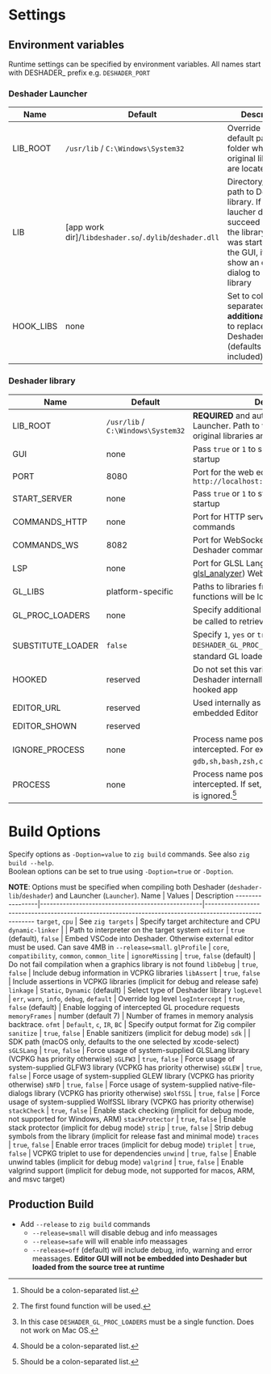 # Settings
## Environment variables
Runtime settings can be specified by environment variables.
All names start with DESHADER_ prefix e.g. `DESHADER_PORT`
### Deshader Launcher
Name      | Default                                                   | Description
----------|-----------------------------------------------------------|---------------------------------------------------------------------------------------------------------------------------------------------------------------------------------------
LIB_ROOT  | `/usr/lib` / `C:\Windows\System32`                        | Override the default path to the folder where the original libraries are located
LIB       | \[app work dir\]/`libdeshader.so`/`.dylib`/`deshader.dll` | Directory/complete path to Deshader library. If the laucher does not succeed in finding the library and it was started with the GUI, it will show an open dialog to select the library
HOOK_LIBS | none                                                      | Set to colon-separated list of **additional** libraries to replace with Deshader library (defaults always included)
### Deshader library
Name              | Default                            | Description
------------------|------------------------------------|----------------------------------------------------------------------------------------------------------------------------------------
LIB_ROOT          | `/usr/lib` / `C:\Windows\System32` | **REQUIRED** and automatically set by the Launcher. Path to the folder where the original libraries are located
GUI               | none                               | Pass `true` or `1` to show the editor window on startup
PORT              | 8080                               | Port for the web editor at `http://localhost:DESHADER_PORT/index.html`
START_SERVER      | none                               | Pass `true` or `1` to start the editor server on startup
COMMANDS_HTTP     | none                               | Port for HTTP server listening to Deshader commands
COMMANDS_WS       | 8082                               | Port for WebSocket server listening to Deshader commands (disabled by default)
LSP               | none                               | Port for GLSL Language Server (based on [glsl_analyzer](https://github.com/nolanderc/glsl_analyzer/)) WebSocket
GL_LIBS           | platform-specific                  | Paths to libraries from which the original GL functions will be loaded
GL_PROC_LOADERS   | none                               | Specify additional lodader functions that will be called to retrieve GL function pointers[^1][^2]
SUBSTITUTE_LOADER | `false`                            | Specify `1`, `yes` or `true` for calling `DESHADER_GL_PROC_LOADERS` instead of standard GL loader functions internally[^3]
HOOKED            | reserved                           | Do not set this variable. IT is used by Deshader internally as a flag of already hooked app
EDITOR_URL        | reserved                           | Used internally as a startup URL for embedded Editor
EDITOR_SHOWN      | reserved                           |
IGNORE_PROCESS    | none                               | Process name postfixes that won't be intercepted. For example `gdb,sh,bash,zsh,code,llvm-symbolizer`[^1]
PROCESS           | none                               | Process name postfixes that will be intercepted. If set, `DESHADER_IGNORE_PROCESS` is ignored.[^1]

[^1]: Should be a colon-separated list.
[^2]: The first found function will be used.
[^3]: In this case `DESHADER_GL_PROC_LOADERS` must be a single function. Does not work on Mac OS.

# Build Options
Specify options as `-Doption=value` to `zig build` commands. See also `zig build --help`.  
Boolean options can be set to true using `-Doption=true` or `-Doption`.

**NOTE**: Options must be specified when compiling both Deshader (`deshader-lib`/`deshader`) and Launcher (`Launcher`).
Name             | Values                                           | Description
-----------------|--------------------------------------------------|-------------------------------------------------------------------------------------------------------
`target`, `cpu`  | See `zig targets`                                | Specify target architecture and CPU
`dynamic-linker` |                                                  | Path to interpreter on the target system
`editor`         | `true` (default), `false`                        | Embed VSCode into Deshader. Otherwise external editor must be used. Can save 4MB in `--release=small`.
`glProfile`      | `core`, `compatibility`, `common`, `common_lite` |
`ignoreMissing`  | `true`, `false` (default)                        | Do not fail compilation when a graphics library is not found
`libDebug`       | `true`, `false`                                  | Include debug information in VCPKG libraries
`libAssert`      | `true`, `false`                                  | Include assertions in VCPKG libraries (implicit for debug and release safe)
`linkage`        | `Static`, `Dynamic` (default)                    | Select type of Deshader library
`logLevel`       | `err`, `warn`, `info`, `debug`, `default`        | Override log level
`logIntercept`   | `true`, `false` (default)                        | Enable logging of intercepted GL procedure requests
`memoryFrames`   | number (default 7)                               | Number of frames in memory analysis backtrace.
`ofmt`           | `Default`, `c`, `IR`, `BC`                       | Specify output format for Zig compiler
`sanitize`       | `true`, `false`                                  | Enable sanitizers (implicit for debug mode)
`sdk`            |                                                  | SDK path (macOS only, defaults to the one selected by xcode-select)
`sGLSLang`       | `true`, `false`                                  | Force usage of system-supplied GLSLang library (VCPKG has priority otherwise)
`sGLFW3`         | `true`, `false`                                  | Force usage of system-supplied GLFW3 library (VCPKG has priority otherwise)
`sGLEW`          | `true`, `false`                                  | Force usage of system-supplied GLEW library (VCPKG has priority otherwise)
`sNFD`           | `true`, `false`                                  | Force usage of system-supplied native-file-dialogs library (VCPKG has priority otherwise)
`sWolfSSL`       | `true`, `false`                                  | Force usage of system-supplied WolfSSL library (VCPKG has priority otherwise)
`stackCheck`     | `true`, `false`                                  | Enable stack checking (implicit for debug mode, not supported for Windows, ARM)
`stackProtector` | `true`, `false`                                  | Enable stack protector (implicit for debug mode)
`strip`          | `true`, `false`                                  | Strip debug symbols from the library (implicit for release fast and minimal mode)
`traces`         | `true`, `false`                                  | Enable error traces (implicit for debug mode)
`triplet`        | `true`, `false`                                  | VCPKG triplet to use for dependencies
`unwind`         | `true`, `false`                                  | Enable unwind tables (implicit for debug mode)
`valgrind`       | `true`, `false`                                  | Enable valgrind support (implicit for debug mode, not supported for macos, ARM, and msvc target)
 
## Production Build
- Add `--release` to `zig build` commands
    - `--release=small` will disable debug and info meassages
    - `--release=safe` will will enable info meassages
    - `--release=off` (default) will include debug, info, warning and error meassages. **Editor GUI will not be embedded into Deshader but loaded from the source tree at runtime**